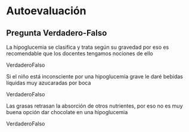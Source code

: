 # Autoevaluación

## Pregunta Verdadero-Falso

<quiz name=""><question><p>La hipoglucemia se clasifica y trata según su gravedad por eso es recomendable que los docentes tengamos nociones de ello</p><answer correct>Verdadero</answer><answer>Falso</answer></question><question><p>Si el niño está inconsciente por una hipoglucemia grave le daré bebidas líquidas muy azucaradas por boca</p><answer>Verdadero</answer><answer correct>Falso</answer></question><question><p>Las grasas retrasan la absorción de otros nutrientes, por eso no es muy buena opción dar chocolate en una hipoglucemia</p><answer>Verdadero</answer><answer correct>Falso</answer></question></quiz>

